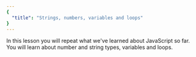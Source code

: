 ```yaml
---
{
  "title": "Strings, numbers, variables and loops"
}
---
```


In this lesson you will repeat what we've learned about JavaScript so far. You will learn about number and string types, variables and loops.
